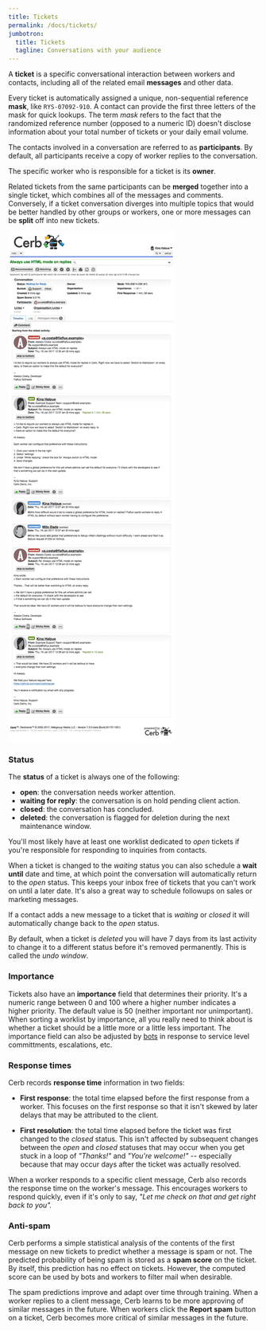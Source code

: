```yaml
---
title: Tickets
permalink: /docs/tickets/
jumbotron:
  title: Tickets
  tagline: Conversations with your audience
---
```


A **ticket** is a specific conversational interaction between workers and contacts, including all of the related email **messages** and other data.

Every ticket is automatically assigned a unique, non-sequential reference **mask**, like `RYS-07092-910`. A contact can provide the first three letters of the mask for quick lookups. The term _mask_ refers to the fact that the randomized reference number (opposed to a numeric ID) doesn't disclose information about your total number of tickets or your daily email volume.

The contacts involved in a conversation are referred to as **participants**.  By default, all participants receive a copy of worker replies to the conversation.

The specific worker who is responsible for a ticket is its **owner**.

Related tickets from the same participants can be **merged** together into a single ticket, which combines all of the messages and comments.  Conversely, if a ticket conversation diverges into multiple topics that would be better handled by other groups or workers, one or more messages can be **split** off into new tickets.

<div class="cerb-screenshot">
<img src="/assets/images/docs/using-cerb/tickets/ticket.png" class="screenshot">
</div>

### Status

The **status** of a ticket is always one of the following:

- **open**: the conversation needs worker attention.
- **waiting for reply**: the conversation is on hold pending client action.
- **closed**: the conversation has concluded.
- **deleted**: the conversation is flagged for deletion during the next maintenance window.

You'll most likely have at least one worklist dedicated to _open_ tickets if you're responsible for responding to inquiries from contacts.

When a ticket is changed to the _waiting_ status you can also schedule a **wait until** date and time, at which point the conversation will automatically return to the _open_ status.  This keeps your inbox free of tickets that you can't work on until a later date.  It's also a great way to schedule followups on sales or marketing messages.

If a contact adds a new message to a ticket that is _waiting_ or _closed_ it will automatically change back to the _open_ status.

By default, when a ticket is _deleted_ you will have 7 days from its last activity to change it to a different status before it's removed permanently.  This is called the _undo window_.

### Importance

Tickets also have an **importance** field that determines their priority. It's a numeric range between 0 and 100 where a higher number indicates a higher priority. The default value is 50 (neither important nor unimportant).  When sorting a worklist by importance, all you really need to think about is whether a ticket should be a little more or a little less important.  The importance field can also be adjusted by [bots](/docs/bots) in response to service level committments, escalations, etc.

### Response times

Cerb records **response time** information in two fields:

- **First response**: the total time elapsed before the first response from a worker. This focuses on the first response so that it isn't skewed by later delays that may be attributed to the client.

- **First resolution**: the total time elapsed before the ticket was first changed to the _closed_ status. This isn't affected by subsequent changes between the _open_ and _closed_ statuses that may occur when you get stuck in a loop of _"Thanks!"_ and _"You're welcome!"_ -- especially because that may occur days after the ticket was actually resolved.

When a worker responds to a specific client message, Cerb also records the response time on the worker's message. This encourages workers to respond quickly, even if it's only to say, _"Let me check on that and get right back to you"._

### Anti-spam

Cerb performs a simple statistical analysis of the contents of the first message on new tickets to predict whether a message is spam or not.  The predicted probability of being spam is stored as a **spam score** on the ticket. By itself, this prediction has no effect on tickets. However, the computed score can be used by bots and workers to filter mail when desirable.

The spam predictions improve and adapt over time through training.  When a worker replies to a client message, Cerb learns to be more approving of similar messages in the future.  When workers click the **Report spam** button on a ticket, Cerb becomes more critical of similar messages in the future.